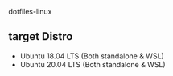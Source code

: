 dotfiles-linux

## target Distro

* Ubuntu 18.04 LTS (Both standalone & WSL)
* Ubuntu 20.04 LTS (Both standalone & WSL)
